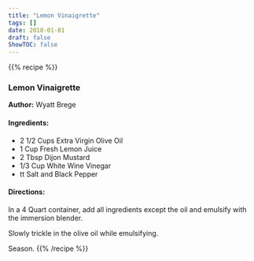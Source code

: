 ```yaml
---
title: "Lemon Vinaigrette"
tags: []
date: 2018-01-01
draft: false
ShowTOC: false
---
```


{{% recipe %}}

### Lemon Vinaigrette

**Author:** Wyatt Brege



#### Ingredients:

-   2 1/2 Cups Extra Virgin Olive Oil
-   1 Cup Fresh Lemon Juice
-   2 Tbsp Dijon Mustard
-   1/3 Cup White Wine Vinegar
-   tt Salt and Black Pepper

#### Directions: 

In a 4 Quart container, add all ingredients except the oil and emulsify
with the immersion blender.

Slowly trickle in the olive oil while emulsifying.

Season.
{{% /recipe %}}
